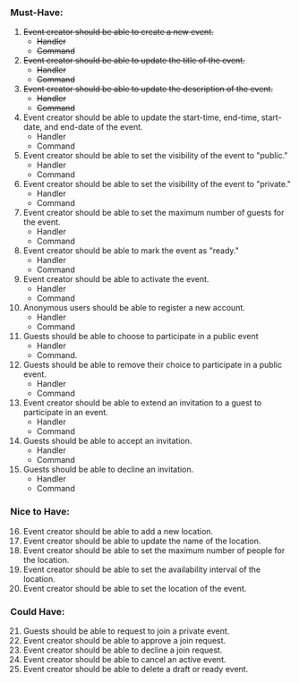 ### Must-Have:

1. ~~Event creator should be able to create a new event.~~
    - ~~Handler~~
    - ~~Command~~
2. ~~Event creator should be able to update the title of the event.~~
    - ~~Handler~~
    - ~~Command~~
3. ~~Event creator should be able to update the description of the event.~~
    - ~~Handler~~
    - ~~Command~~
4. Event creator should be able to update the start-time, end-time, start-date, and end-date of the event.
    - Handler
    - Command
5. Event creator should be able to set the visibility of the event to "public."
    - Handler
    - Command
6. Event creator should be able to set the visibility of the event to "private."
    - Handler
    - Command
7. Event creator should be able to set the maximum number of guests for the event.
    - Handler
    - Command
8. Event creator should be able to mark the event as "ready."
    - Handler
    - Command
9. Event creator should be able to activate the event.
    - Handler
    - Command
10. Anonymous users should be able to register a new account.
    - Handler
    - Command
11. Guests should be able to choose to participate in a public event
    - Handler
    - Command.
12. Guests should be able to remove their choice to participate in a public event.
    - Handler
    - Command
13. Event creator should be able to extend an invitation to a guest to participate in an event.
    - Handler
    - Command
14. Guests should be able to accept an invitation.
    - Handler
    - Command
15. Guests should be able to decline an invitation.
    - Handler
    - Command

### Nice to Have:

16. Event creator should be able to add a new location.
17. Event creator should be able to update the name of the location.
18. Event creator should be able to set the maximum number of people for the location.
19. Event creator should be able to set the availability interval of the location.
20. Event creator should be able to set the location of the event.

### Could Have:

21. Guests should be able to request to join a private event.
22. Event creator should be able to approve a join request.
23. Event creator should be able to decline a join request.
24. Event creator should be able to cancel an active event.
25. Event creator should be able to delete a draft or ready event.
